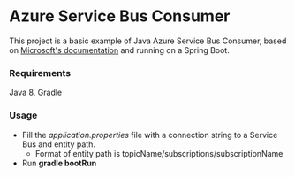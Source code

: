 # Azure Service Bus Consumer
This project is a basic example of Java Azure Service Bus Consumer, based on [Microsoft's documentation](https://docs.microsoft.com/pl-pl/azure/service-bus-messaging/service-bus-java-how-to-use-queues) and running on a Spring Boot.

### Requirements
Java 8, Gradle

### Usage
* Fill the *application.properties* file with a connection string to a Service Bus and entity path.
  * Format of entity path is topicName/subscriptions/subscriptionName
* Run **gradle bootRun**



